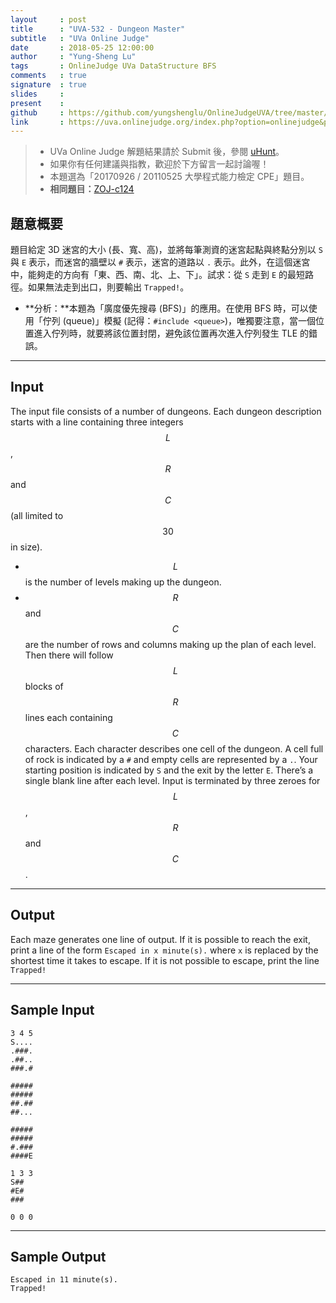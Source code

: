 ```yaml
---
layout     : post
title      : "UVA-532 - Dungeon Master"
subtitle   : "UVa Online Judge"
date       : 2018-05-25 12:00:00
author     : "Yung-Sheng Lu"
tags       : OnlineJudge UVa DataStructure BFS
comments   : true
signature  : true
slides     : 
present    :
github     : https://github.com/yungshenglu/OnlineJudgeUVA/tree/master/UVA-532
link       : https://uva.onlinejudge.org/index.php?option=onlinejudge&page=show_problem&problem=473
---
```


> * UVa Online Judge 解題結果請於 Submit 後，參閱 [uHunt](https://uhunt.onlinejudge.org/)。
> * 如果你有任何建議與指教，歡迎於下方留言一起討論喔！
> * 本題選為「20170926 / 20110525 大學程式能力檢定 CPE」題目。
> * **相同題目：**[ZOJ-c124](https://github.com/yungshenglu/OnlineJudgeZero/tree/master/ZOJ-dc124)

## 題意概要

題目給定 3D 迷宮的大小 (長、寬、高)，並將每筆測資的迷宮起點與終點分別以 `S` 與 `E` 表示，而迷宮的牆壁以 `#` 表示，迷宮的道路以 `.` 表示。此外，在這個迷宮中，能夠走的方向有「東、西、南、北、上、下」。試求：從 `S` 走到 `E` 的最短路徑。如果無法走到出口，則要輸出 `Trapped!`。
* **分析：**本題為「廣度優先搜尋 (BFS)」的應用。在使用 BFS 時，可以使用「佇列 (queue)」模擬 (記得：`#include <queue>`)，唯獨要注意，當一個位置進入佇列時，就要將該位置封閉，避免該位置再次進入佇列發生 TLE 的錯誤。

---
## Input

The input file consists of a number of dungeons. Each dungeon description starts with a line containing three integers $$L$$, $$R$$ and $$C$$ (all limited to $$30$$ in size).
* $$L$$ is the number of levels making up the dungeon.
* $$R$$ and $$C$$ are the number of rows and columns making up the plan of each level.
Then there will follow $$L$$ blocks of $$R$$ lines each containing $$C$$ characters. Each character describes one cell of the dungeon. A cell full of rock is indicated by a `#` and empty cells are represented by a `.`. Your starting position is indicated by `S` and the exit by the letter `E`. There’s a single blank line after each level. Input is terminated by three zeroes for $$L$$, $$R$$ and $$C$$.

---
## Output

Each maze generates one line of output. If it is possible to reach the exit, print a line of the form
`Escaped in x minute(s).`
where `x` is replaced by the shortest time it takes to escape.
If it is not possible to escape, print the line
`Trapped!`

---
## Sample Input

```
3 4 5
S....
.###.
.##..
###.#

#####
#####
##.##
##...

#####
#####
#.###
####E

1 3 3
S##
#E#
###

0 0 0
```

---
## Sample Output

```
Escaped in 11 minute(s).
Trapped!
```
